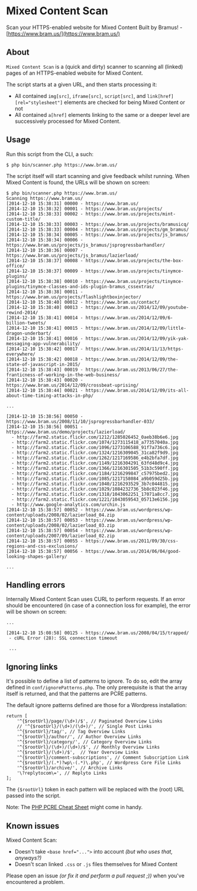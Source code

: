 # Mixed Content Scan

Scan your HTTPS-enabled website for Mixed Content
Built by Bramus! - [https://www.bram.us/](https://www.bram.us/)

## About

`Mixed Content Scan` is a (quick and dirty) scanner to scanning all (linked) pages of an HTTPS-enabled website for Mixed Content.

The script starts at a given URL, and then starts processing it:

*  All contained `img[src]`, `iframe[src]`, `script[src]`, and `link[href][rel="stylesheet"]` elements are checked for being Mixed Content or not
*  All contained `a[href]` elements linking to the same or a deeper level are successively processed for Mixed Content.

## Usage

Run this script from the CLI, a such:

```
$ php bin/scanner.php https://www.bram.us/
```

The script itself will start scanning and give feedback whilst running. When Mixed Content is found, the URLs will be shown on screen:

```
$ php bin/scanner.php https://www.bram.us/
Scanning https://www.bram.us/
[2014-12-10 15:38:31] 00000 - https://www.bram.us/
[2014-12-10 15:38:32] 00001 - https://www.bram.us/projects/
[2014-12-10 15:38:33] 00002 - https://www.bram.us/projects/mint-custom-title/
[2014-12-10 15:38:33] 00003 - https://www.bram.us/projects/bramusicq/
[2014-12-10 15:38:33] 00004 - https://www.bram.us/projects/gm_bramus/
[2014-12-10 15:38:34] 00005 - https://www.bram.us/projects/js_bramus/
[2014-12-10 15:38:34] 00006 - https://www.bram.us/projects/js_bramus/jsprogressbarhandler/
[2014-12-10 15:38:36] 00007 - https://www.bram.us/projects/js_bramus/lazierload/
[2014-12-10 15:38:37] 00008 - https://www.bram.us/projects/the-box-office/
[2014-12-10 15:38:37] 00009 - https://www.bram.us/projects/tinymce-plugins/
[2014-12-10 15:38:38] 00010 - https://www.bram.us/projects/tinymce-plugins/tinymce-classes-and-ids-plugin-bramus_cssextras/
[2014-12-10 15:38:38] 00011 - https://www.bram.us/projects/flashlightboxinjector/
[2014-12-10 15:38:40] 00012 - https://www.bram.us/contact/
[2014-12-10 15:38:40] 00013 - https://www.bram.us/2014/12/09/youtube-rewind-2014/
[2014-12-10 15:38:41] 00014 - https://www.bram.us/2014/12/09/6-billion-tweets/
[2014-12-10 15:38:41] 00015 - https://www.bram.us/2014/12/09/little-dragon-underbart/
[2014-12-10 15:38:41] 00016 - https://www.bram.us/2014/12/09/yik-yak-messaging-app-vulnerability/
[2014-12-10 15:38:42] 00017 - https://www.bram.us/2014/11/13/https-everywhere/
[2014-12-10 15:38:42] 00018 - https://www.bram.us/2014/12/09/the-state-of-javascript-in-2015/
[2014-12-10 15:38:43] 00019 - https://www.bram.us/2013/06/27/the-franticness-of-working-in-the-web-business/
[2014-12-10 15:38:43] 00020 - https://www.bram.us/2014/12/09/crossbeat-uprising/
[2014-12-10 15:38:44] 00021 - https://www.bram.us/2014/12/09/its-all-about-time-timing-attacks-in-php/

...

[2014-12-10 15:38:56] 00050 - https://www.bram.us/2008/11/10/jsprogressbarhandler-033/
[2014-12-10 15:38:56] 00051 - https://www.bram.us/demo/projects/lazierload/
  - http://farm2.static.flickr.com/1212/1285026452_0aeb38b6e6.jpg
  - http://farm2.static.flickr.com/1074/1273115418_a77357040a.jpg
  - http://farm2.static.flickr.com/1096/1273106588_91f7a736c6.jpg
  - http://farm2.static.flickr.com/1324/1216309045_31ca82f9d9.jpg
  - http://farm2.static.flickr.com/1262/1217169586_e4b2bfa7df.jpg
  - http://farm2.static.flickr.com/1149/1216304291_63fd48d9c4.jpg
  - http://farm2.static.flickr.com/1366/1216301505_51b3c590ff.jpg
  - http://farm2.static.flickr.com/1184/1216299847_c57975bed2.jpg
  - http://farm2.static.flickr.com/1085/1217158084_a9b059d25b.jpg
  - http://farm2.static.flickr.com/1040/1216293529_3b7c044815.jpg
  - http://farm2.static.flickr.com/1029/1084232736_5b8c023f46.jpg
  - http://farm2.static.flickr.com/1318/1043062251_17071a8cc7.jpg
  - http://farm2.static.flickr.com/1221/1043059543_05713e6156.jpg
  - http://www.google-analytics.com/urchin.js
[2014-12-10 15:38:57] 00052 - https://www.bram.us/wordpress/wp-content/uploads/2008/02/lazierload_04.zip
[2014-12-10 15:38:57] 00053 - https://www.bram.us/wordpress/wp-content/uploads/2008/02/lazierload_03.zip
[2014-12-10 15:38:57] 00054 - https://www.bram.us/wordpress/wp-content/uploads/2007/09/lazierload_02.zip
[2014-12-10 15:38:57] 00055 - https://www.bram.us/2011/09/30/css-regions-and-css-exclusions/
[2014-12-10 15:38:57] 00056 - https://www.bram.us/2014/06/04/good-looking-shapes-gallery/

...
```

## Handling errors

Internally Mixed Content Scan uses CURL to perform requests. If an error should be encountered (in case of a connection loss for example), the error will be shown on screen:

```
...

[2014-12-10 15:08:58] 00125 - https://www.bram.us/2008/04/15/trapped/
 - cURL Error (28): SSL connection timeout

 ...
```

## Ignoring links

It's possible to define a list of patterns to ignore. To do so, edit the array defined in `conf/ignorePatterns.php`. The only prerequisite is that the array itself is returned, and that the patterns are PCRE patterns.

The default ignore patterns defined are those for a Wordpress installation:

```
return [
	'^{$rootUrl}/page/(\d+)/$', // Paginated Overview Links
	// '^{$rootUrl}/(\d+)/(\d+)/', // Single Post Links
	'^{$rootUrl}/tag/', // Tag Overview Links
	'^{$rootUrl}/author/', // Author Overview Links
	'^{$rootUrl}/category/', // Category Overview Links
	'^{$rootUrl}/(\d+)/(\d+)/$', // Monthly Overview Links
	'^{$rootUrl}/(\d+)/$',  // Year Overview Links
	'^{$rootUrl}/comment-subscriptions', // Comment Subscription Link
	'^{$rootUrl}/(.*)?wp\-(.*)\.php', // Wordpress Core File Links
	'^{$rootUrl}/archive/', // Archive Links
	'\?replytocom\=', // Replyto Links
];
```

The `{$rootUrl}` token in each pattern will be replaced with the (root) URL passed into the script.

Note: The [PHP PCRE Cheat Sheet](https://www.cs.washington.edu/education/courses/190m/12sp/cheat-sheets/php-regex-cheat-sheet.pdf) might come in handy.

## Known issues

Mixed Content Scan:

* Doesn't take `<base href="...">` into account _(but who uses that, anyways?)_
* Doesn't scan linked `.css` or `.js` files themselves for Mixed Content

Please open an issue _(or fix it and perform a pull request ;))_ when you've encountered a problem.
